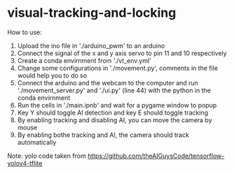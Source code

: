 # visual-tracking-and-locking


How to use:

1. Upload the ino file in './arduino_pwm' to an arduino
2. Connect the signal of the x and y axis servo to pin 11 and 10 respectively
3. Create a conda envirnment from './vt_env.yml'
4. Change some configurations in './movement.py', comments in the file would help you to do so
5. Connect the arduino and the webcam to the computer and run './movement_server.py' and './ui.py' (line 44) with the python in the conda envirnment
6. Run the cells in './main.ipnb' and wait for a pygame window to popup
7. Key Y should toggle AI detection and key E should toggle tracking
8. By enabling tracking and disabling AI, you can move the camera by mouse
9. By enabling bothe tracking and AI, the camera should track automatically



Note:
yolo code taken from https://github.com/theAIGuysCode/tensorflow-yolov4-tflite
